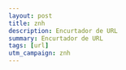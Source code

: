 ```yaml
---
layout: post
title: znh
description: Encurtador de URL
summary: Encurtador de URL
tags: [url]
utm_campaign: znh
---
```

